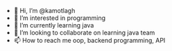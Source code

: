 - 👋 Hi, I’m @kamotlagh
- 👀 I’m interested in programming
- 🌱 I’m currently learning java
- 💞️ I’m looking to collaborate on learning java team
- 📫 How to reach me oop, backend programming, API

<!---
kamotlagh/kamotlagh is a ✨ special ✨ repository because its `README.md` (this file) appears on your GitHub profile.
You can click the Preview link to take a look at your changes.
--->
